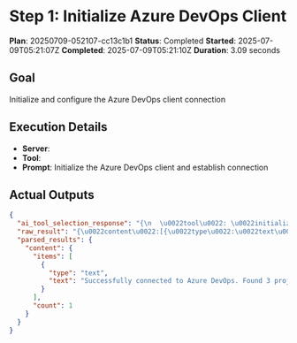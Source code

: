 ﻿# Step 1: Initialize Azure DevOps Client

**Plan**: 20250709-052107-cc13c1b1
**Status**: Completed
**Started**: 2025-07-09T05:21:07Z
**Completed**: 2025-07-09T05:21:10Z
**Duration**: 3.09 seconds

## Goal
Initialize and configure the Azure DevOps client connection

## Execution Details
- **Server**: 
- **Tool**: 
- **Prompt**: Initialize the Azure DevOps client and establish connection

## Actual Outputs
```json
{
  "ai_tool_selection_response": "{\n  \u0022tool\u0022: \u0022initialize_azure_dev_ops_client\u0022,\n  \u0022parameters\u0022: {}\n}",
  "raw_result": "{\u0022content\u0022:[{\u0022type\u0022:\u0022text\u0022,\u0022text\u0022:\u0022Successfully connected to Azure DevOps. Found 3 projects.\u0022}]}",
  "parsed_results": {
    "content": {
      "items": [
        {
          "type": "text",
          "text": "Successfully connected to Azure DevOps. Found 3 projects."
        }
      ],
      "count": 1
    }
  }
}
```
